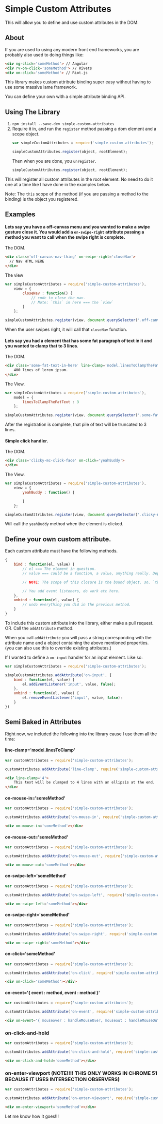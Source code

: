 # Simple Custom Attributes

This will allow you to define and use custom attributes in the DOM.

## About

If you are used to using any modern front end frameworks, you are probably also used to doing things like:

``` html
<div ng-click='someMethod'> // Angular
<div rv-on-click='someMethod'> // Rivets
<div on-click='someMethod'> // Riot.js
```

This library makes custom attribute binding super easy without having to use some massive lame framework.

You can define your own with a simple attribute binding API.

## Using The Library

1. `npm install --save-dev simple-custom-attributes`
2. Require it in, and run the `register` method passing a dom element and a scope object.
    ```javascript
    var simpleCustomAttributes = require('simple-custom-attributes');

    simpleCustomAttributes.register(object, rootElement);
    ```
    Then when you are done, you `unregister`.
    ```javascript
    simpleCustomAttributes.register(object, rootElement);
    ```

This will register all custom attributes in the root element. No need to do it one at a time like I have done in the examples below.

Note: The `this` scope of the method (if you are passing a method to the binding) is the object you registered.

## Examples

#### Lets say you have a off-canvas menu and you wanted to make a swipe gesture close it.  You would add a `on-swipe-right` attribute passing a method you want to call when the swipe right is complete.

The DOM.
```html
<div class='off-canvas-nav-thing' on-swipe-right='closeNav'>
  // Nav HTML HERE
</div>
```

The view
```javascript
var simpleCustomAttributes = require('simple-custom-attributes'),
    view = {
        closeNav : function() {
            // code to close the nav.
            // Note: `this` in here === the `view`
        }
    };

simpleCustomAttributes.register(view, document.querySelector('.off-canvas-nav-thing'));
```

When the user swipes right, it will call that `closeNav` function.


#### Lets say you had a element that has some fat paragraph of text in it and you wanted to clamp that to 3 lines.

The DOM.
```html
<div class='some-fat-text-in-here' line-clamp='model.linesToClampTheFatText'>
    400 lines of lorem ipsum.
</div>
```

The View.
```javascript
var simpleCustomAttributes = require('simple-custom-attributes'),
    model = {
        linesToClampTheFatText : 3
    };

simpleCustomAttributes.register(view, document.querySelector('.some-fat-text-in-here'));
```

After the registration is complete, that pile of text will be truncated to 3 lines.

#### Simple click handler.

The DOM.
```html
<div class='clicky-mc-click-face' on-click='yeahBuddy'>
</div>
```

The View.
```javascript
var simpleCustomAttributes = require('simple-custom-attributes'),
    view = {
        yeahBuddy : function() {

        }
    };

simpleCustomAttributes.register(view, document.querySelector('.clicky-mc-click-face'));
```

Will call the `yeahBuddy` method when the element is clicked.


## Define your own custom attribute.

Each custom attribute must have the following methods.
```javascript
{
    bind : function(el, value) {
        // el === The element in question.
        // value === could be a function, a value, anything really. Depends on what you passed the binding.

        // NOTE: The scope of this closure is the bound object. so, `this` === the view you are binding

        // You add event listeners, do work etc here.
    },
    unbind : function(el, value) {
        // undo everything you did in the previous method.
    }
}
```

To include this custom attribute into the library, either make a pull request. OR. Call the `addAttribute` method.

When you call `addAttribute` you will pass a string corresponding with the attribute name and a object containing the above mentioned properties. (you can also use this to override existing attributes.)

If I wanted to define a `on-input` handler for an input element.
Like so:
```javascript
var simpleCustomAttributes = require('simple-custom-attributes');

simpleCustomAttributes.addAttribute('on-input', {
    bind : function(el, value) {
        el.addEventListener('input', value, false);
    },
    unbind : function(el, value) {
        el.removeEventListener('input', value, false);
    }
})
```

## Semi Baked in Attributes

Right now, we included the following into the library cause I use them all the time:

#### line-clamp='model.linesToClamp'
```javascript
var customAttributes = require('simple-custom-attributes');

customAttributes.addAttribute('line-clamp', require('simple-custom-attributes/attributes/line-clamp'));
```

```html
<div line-clamp='4'>
    This text will be clamped to 4 lines with an ellipsis at the end.
</div>
```

#### on-mouse-in='someMethod'
```javascript
var customAttributes = require('simple-custom-attributes');

customAttributes.addAttribute('on-mouse-in', require('simple-custom-attributes/attributes/on-mouse-in'));
```

```html
<div on-mouse-in='someMethod'></div>
```

#### on-mouse-out='someMethod'
```javascript
var customAttributes = require('simple-custom-attributes');

customAttributes.addAttribute('on-mouse-out', require('simple-custom-attributes/attributes/on-mouse-out'));
```

```html
<div on-mouse-out='someMethod'></div>
```

#### on-swipe-left='someMethod'
```javascript
var customAttributes = require('simple-custom-attributes');

customAttributes.addAttribute('on-swipe-left', require('simple-custom-attributes/attributes/on-swipe-left'));
```

```html
<div on-swipe-left='someMethod'></div>
```

#### on-swipe-right='someMethod'
```javascript
var customAttributes = require('simple-custom-attributes');

customAttributes.addAttribute('on-swipe-right', require('simple-custom-attributes/attributes/on-swipe-right'));
```

```html
<div on-swipe-right='someMethod'></div>
```

#### on-click='someMethod'
```javascript
var customAttributes = require('simple-custom-attributes');

customAttributes.addAttribute('on-click', require('simple-custom-attributes/attributes/on-click'));
```

```html
<div on-click='someMethod'></div>
```

#### on-event='{ event : method, event : method }'
```javascript
var customAttributes = require('simple-custom-attributes');

customAttributes.addAttribute('on-event', require('simple-custom-attributes/attributes/on-event'));
```

```html
<div on-event='{ mouseover : handleMouseOver, mouseout : handleMouseOut }'></div>
```

### on-click-and-hold
```javascript
var customAttributes = require('simple-custom-attributes');

customAttributes.addAttribute('on-click-and-hold', require('simple-custom-attributes/attributes/on-click-and-hold'));
```

```html
<div on-click-and-hold='someMethod'></div>
```

### on-enter-viewport (NOTE!!!! THIS ONLY WORKS IN CHROME 51 BECAUSE IT USES INTERSECTION OBSERVERS)
```javascript
var customAttributes = require('simple-custom-attributes');

customAttributes.addAttribute('on-enter-viewport', require('simple-custom-attributes/attributes/on-enter-viewport'));
```

```html
<div on-enter-viewport='someMethod'></div>
```

Let me know how it goes!!!
